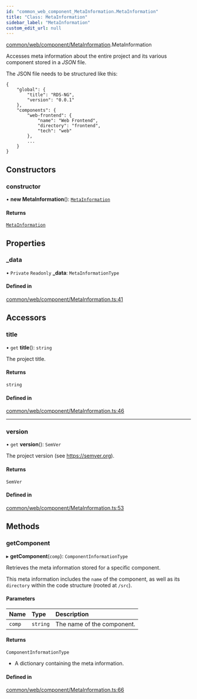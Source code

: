 ```yaml
---
id: "common_web_component_MetaInformation.MetaInformation"
title: "Class: MetaInformation"
sidebar_label: "MetaInformation"
custom_edit_url: null
---
```


[common/web/component/MetaInformation](../modules/common_web_component_MetaInformation.md).MetaInformation

Accesses meta information about the entire project and its various component stored in a *JSON* file.

The JSON file needs to be structured like this:
```
{
    "global": {
        "title": "RDS-NG",
        "version": "0.0.1"
    },
    "components": {
        "web-frontend": {
            "name": "Web Frontend",
            "directory": "frontend",
            "tech": "web"
        },
        ...
    }
}
```

## Constructors

### constructor

• **new MetaInformation**(): [`MetaInformation`](common_web_component_MetaInformation.MetaInformation.md)

#### Returns

[`MetaInformation`](common_web_component_MetaInformation.MetaInformation.md)

## Properties

### \_data

• `Private` `Readonly` **\_data**: `MetaInformationType`

#### Defined in

[common/web/component/MetaInformation.ts:41](https://github.com/Soroush9978/rds-ng/blob/3365237/src/common/web/component/MetaInformation.ts#L41)

## Accessors

### title

• `get` **title**(): `string`

The project title.

#### Returns

`string`

#### Defined in

[common/web/component/MetaInformation.ts:46](https://github.com/Soroush9978/rds-ng/blob/3365237/src/common/web/component/MetaInformation.ts#L46)

___

### version

• `get` **version**(): `SemVer`

The project version (see https://semver.org).

#### Returns

`SemVer`

#### Defined in

[common/web/component/MetaInformation.ts:53](https://github.com/Soroush9978/rds-ng/blob/3365237/src/common/web/component/MetaInformation.ts#L53)

## Methods

### getComponent

▸ **getComponent**(`comp`): `ComponentInformationType`

Retrieves the meta information stored for a specific component.

This meta information includes the ``name`` of the component, as well as its ``directory`` within the code structure (rooted at ``/src``).

#### Parameters

| Name | Type | Description |
| :------ | :------ | :------ |
| `comp` | `string` | The name of the component. |

#### Returns

`ComponentInformationType`

- A dictionary containing the meta information.

#### Defined in

[common/web/component/MetaInformation.ts:66](https://github.com/Soroush9978/rds-ng/blob/3365237/src/common/web/component/MetaInformation.ts#L66)
